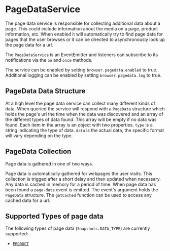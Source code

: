 # PageDataService

The page data service is responsible for collecting additional data about a page. This could include
information about the media on a page, product information, etc. When enabled it will automatically
try to find page data for pages that the user browses or it can be directed to asynchronously look
up the page data for a url.

The `PageDataService` is an EventEmitter and listeners can subscribe to its notifications via the
`on` and `once` methods.

The service can be enabled by setting `browser.pagedata.enabled` to true. Additional logging can be
enabled by setting `browser.pagedata.log` to true.

## PageData Data Structure

At a high level the page data service can collect many different kinds of data. When queried the
service will respond with a `PageData` structure which holds the page's url the time when the data
was discovered and an array of the different types of data found. This array will be empty if no
data was found. Each item in the array is an object with two properties. `type` is a string
indicating the type of data. `data` is the actual data, the specific format will vary depending on
the type.

## PageData Collection

Page data is gathered in one of two ways.

Page data is automatically gathered for webpages the user visits. This collection is trigged after
a short delay and then updated when necessary. Any data is cached in memory for a period of time.
When page data has been found a `page-data` event is emitted. The event's argument holds the
`PageData` structure. The `getCached` function can be used to access any cached data for a url.

## Supported Types of page data

The following types of page data (`Snapshots.DATA_TYPE`) are currently supported:

- [`PRODUCT`](./schema-org.html#Product)
